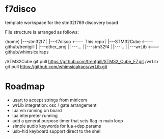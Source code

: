 # f7disco
template workspace for the stm32f769 discovery board

File structure is arranged as follows:

(home)
	|---stm32f7
	|		|---f7disco 	<--- This repo
	|		|---STM32Cube	<--- github/trentgill
	|		|---other_proj
	|		|---...
	|
	|---stm32f4
	|		|---...
	|
	|---wrLib 				<--- github/whimsicalraps

/STM32Cube 	git pull https://github.com/trentgill/STM32_Cube_F7.git
/wrLib 		git pull https://github.com/whimsicalraps/wrLib.git

# Roadmap

- usart to accept strings from minicom
- wrLib integration: osc / gate arrangement
- lua vm running on board
- lua interpreter running
- add a general purpose timer that sets flag in main loop
- simple audio keywords for lua->dsp.params
- usb-hid keyboard support direct to the shell